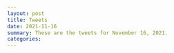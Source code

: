 ```yaml
---
layout: post
title: Tweets
date: 2021-11-16
summary: These are the tweets for November 16, 2021.
categories:
---
```


